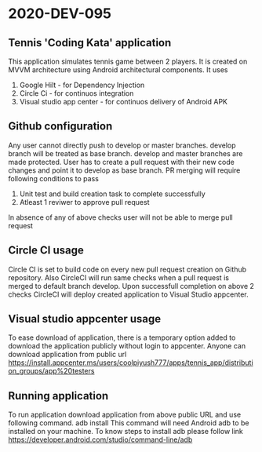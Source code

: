 # 2020-DEV-095

Tennis 'Coding Kata' application
------------------------------

This application simulates tennis game between 2 players. It is created on MVVM architecture using Android architectural components. It uses
1. Google Hilt - for Dependency Injection
2. Circle Ci - for continuos integration
3. Visual studio app center - for continuos delivery of Android APK

Github configuration
--------------------
Any user cannot directly push to develop or master branches. develop branch will be treated as base branch. develop and master branches are made protected. User has to create a pull request with their new code changes and point it to develop as base branch. PR merging will require following conditions to pass
1. Unit test and build creation task to complete successfully
2. Atleast 1 reviwer to approve pull request

In absence of any of above checks user will not be able to merge pull request

Circle CI usage
---------------
Circle CI is set to build code on every new pull request creation on Github repository. Also CircleCI will run same checks when a pull request is merged to default branch develop. Upon successfull completion on above 2 checks CircleCI will deploy created application to Visual Studio appcenter.

Visual studio appcenter usage
-----------------------------
To ease download of application, there is a temporary option added to download the application publicly without login to appcenter. Anyone can download 
application from public url 
https://install.appcenter.ms/users/coolpiyush777/apps/tennis_app/distribution_groups/app%20testers

Running application
-------------------
To run application download application from above public URL and use following command. 
	adb install <Complete-path-to-application-apk>
This command will need Android adb to be installed on your machine. To know steps to install adb please follow link https://developer.android.com/studio/command-line/adb
